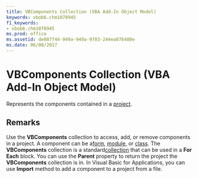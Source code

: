 ```yaml
---
title: VBComponents Collection (VBA Add-In Object Model)
keywords: vbob6.chm1070945
f1_keywords:
- vbob6.chm1070945
ms.prod: office
ms.assetid: de087f44-949a-949a-9703-244ea076480e
ms.date: 06/08/2017
---
```



# VBComponents Collection (VBA Add-In Object Model)



Represents the components contained in a [project](../../Glossary/vbe-glossary.md).

## Remarks

Use the  **VBComponents** collection to access, add, or remove components in a project. A component can be a[form](../../Glossary/vbe-glossary.md), [module](../../Glossary/vbe-glossary.md), or [class](../../Glossary/vbe-glossary.md). The  **VBComponents** collection is a standard[collection](../../Glossary/vbe-glossary.md) that can be used in a **For** **Each** block.
You can use the  **Parent** property to return the project the **VBComponents** collection is in.
In Visual Basic for Applications, you can use  **Import** method to add a component to a project from a file.

